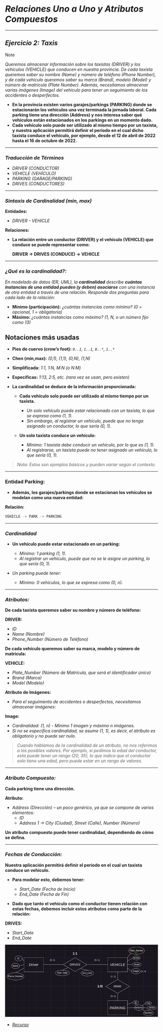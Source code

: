<!-- Autor: Daniel Benjamin Perez Morales -->
<!-- GitHub: https://github.com/D4nitrix13 -->
<!-- GitLab: https://gitlab.com/D4nitrix13 -->
<!-- Correo electrónico: danielperezdev@proton.me -->

# ***Relaciones Uno a Uno y Atributos Compuestos***

---

## ***Ejercicio 2: Taxis***

> [!NOTE]
> *Queremos almacenar información sobre los taxistas (DRIVER) y los vehículos (VEHICLE) que conducen en nuestra provincia. De cada taxista queremos saber su nombre (Name) y número de teléfono (Phone Number), y de cada vehículo queremos saber su marca (Brand), modelo (Model) y número de matrícula (Plate Number). Además, necesitamos almacenar varias imágenes (Image) del vehículo para tener un seguimiento de los accidentes o desperfectos.*

- **En la provincia existen varios garajes/parkings (PARKING) donde se estacionarán los vehículos una vez terminada la jornada laboral. Cada parking tiene una dirección (Address) y nos interesa saber qué vehículos están estacionados en los parkings en un momento dado.**
- **Cada vehículo solo puede ser utilizado al mismo tiempo por un taxista, y nuestra aplicación permitirá definir el periodo en el cual dicho taxista conduce el vehículo, por ejemplo, desde el 12 de abril de 2022 hasta el 16 de octubre de 2022.**

---

### ***Traducción de Términos***

- *DRIVER (CONDUCTOR)*
- *VEHICLE (VEHÍCULO)*
- *PARKING (GARAGE/PARKING)*
- *DRIVES (CONDUCTORES)*

---

### ***Sintaxis de Cardinalidad (min, max)***

**Entidades:**

- *DRIVER - VEHICLE*

**Relaciones:**

- **La relación entre un conductor (DRIVER) y el vehículo (VEHICLE) que conduce se puede representar como:**
  
  **DRIVER -> DRIVES (CONDUCE) -> VEHICLE**

---

### ***¿Qué es la cardinalidad?:***

*En modelado de datos (ER, UML), la **cardinalidad** describe **cuántas instancias de una entidad pueden (y deben) asociarse** con una instancia de otra entidad a través de una relación. Responde dos preguntas para cada lado de la relación:*

- **Mínimo (participación):** *¿cuántas instancias como mínimo? (0 = opcional, 1 = obligatoria)*
- **Máximo:** *¿cuántas instancias como máximo? (1, N, o un número fijo como 13)*

## **Notaciones más usadas**

- **Pies de cuervo (crow’s foot):** *`0..1`, `1..1`, `0..*`, `1..*`*
- **Chen (min,max):** *(0,1), (1,1), (0,N), (1,N)*
- **Simplificada:** *1:1, 1:N, M:N (o N:M)*
- **Específicas:** *1:13, 2:5, etc. (rara vez se usan, pero existen)*

- **La cardinalidad se deduce de la información proporcionada:**
  - **Cada vehículo solo puede ser utilizado al mismo tiempo por un taxista.**
    - *Un solo vehículo puede estar relacionado con un taxista, lo que se expresa como (1, 1).*
    - *Sin embargo, al registrar un vehículo, puede que no tenga asignado un conductor, lo que sería (0, 1).*
  
  - **Un solo taxista conduce un vehículo:**
    - *Mínimo: 1 taxista debe conducir un vehículo, por lo que es (1, 1).*
    - *Al registrarse, un taxista puede no tener asignado un vehículo, lo que sería (0, 1).*

> *Nota: Estos son ejemplos básicos y pueden variar según el contexto.*

---

### **Entidad Parking:**

- **Además, los garajes/parkings donde se estacionan los vehículos se modelan como una nueva entidad:**

**Relación:**

```bash
VEHICLE -> PARK -> PARKING
```

---

### ***Cardinalidad***

- **Un vehículo puede estar estacionado en un parking:**
  - *Mínimo: 1 parking (1, 1).*
  - *Al registrar un vehículo, puede que no se le asigne un parking, lo que sería (0, 1).*
  
- *Un parking puede tener:*
  - *Mínimo: 0 vehículos, lo que se expresa como (0, n).*

---

### ***Atributos:***

**De cada taxista queremos saber su nombre y número de teléfono:**

**DRIVER:**

- *ID*
- *Name (Nombre)*
- *Phone_Number (Número de Teléfono)*

**De cada vehículo queremos saber su marca, modelo y número de matrícula:**

**VEHICLE:**

- *Plate_Number (Número de Matrícula, que será el identificador único)*
- *Brand (Marca)*
- *Model (Modelo)*

**Atributo de Imágenes:**

- *Para el seguimiento de accidentes o desperfectos, necesitamos almacenar imágenes:*

**Image:**

- *Cardinalidad: (1, n) - Mínimo 1 imagen y máximo n imágenes.*
- *Si no se especifica cardinalidad, se asume (1, 1), es decir, el atributo es obligatorio y no puede ser nulo.*

> *Cuando hablamos de la cardinalidad de un atributo, no nos referimos a los posibles valores. Por ejemplo, si pedimos la edad del conductor, esta puede tener un rango (20, 35), lo que indica que el conductor solo tiene una edad, pero puede estar en un rango de valores.*

---

### ***Atributo Compuesto:***

**Cada parking tiene una dirección.**

**Atributo:**

- *Address (Dirección) – un poco genérico, ya que se compone de varios elementos:*
  - *ID*
  - *Address 1 -> City (Ciudad), Street (Calle), Number (Número)*

**Un atributo compuesto puede tener cardinalidad, dependiendo de cómo se defina.**

---

### ***Fechas de Conducción:***

**Nuestra aplicación permitirá definir el periodo en el cual un taxista conduce un vehículo.**

- **Para modelar esto, debemos tener:**
  - *Start_Date (Fecha de Inicio)*
  - *End_Date (Fecha de Fin)*

- **Dado que tanto el vehículo como el conductor tienen relación con estas fechas, debemos incluir estos atributos como parte de la relación:**

**DRIVES:**

- *Start_Date*
- *End_Date*

*![Image RelacionesUnoAUnoAtributosCompuestos](/Images/RelacionesUnoAUnoAtributosCompuestos.png "/Images/RelacionesUnoAUnoAtributosCompuestos.png")*

- *[Recurso](https://ewebik.com/base-de-datos/modelo-entidad-relacion "https://ewebik.com/base-de-datos/modelo-entidad-relacion")*
